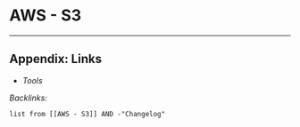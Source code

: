 # AWS - S3

---

## Appendix: Links

* *Tools*

*Backlinks:*

````dataview
list from [[AWS - S3]] AND -"Changelog"
````
